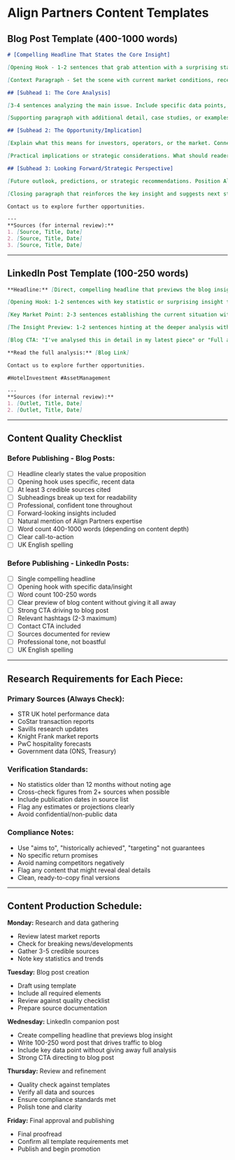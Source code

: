 # Align Partners Content Templates

## Blog Post Template (400-1000 words)

```markdown
# [Compelling Headline That States the Core Insight]

[Opening Hook - 1-2 sentences that grab attention with a surprising statistic, contrarian view, or market development]

[Context Paragraph - Set the scene with current market conditions, recent developments, or industry challenges. Include 1-2 key statistics to establish credibility.]

## [Subhead 1: The Core Analysis]

[3-4 sentences analyzing the main issue. Include specific data points, percentages, or concrete examples. Reference reputable sources like STR, CoStar, Savills, or government data.]

[Supporting paragraph with additional detail, case studies, or examples. Keep focused on actionable insights.]

## [Subhead 2: The Opportunity/Implication]

[Explain what this means for investors, operators, or the market. Connect dots others might miss. Include forward-looking insights.]

[Practical implications or strategic considerations. What should readers do with this information?]

## [Subhead 3: Looking Forward/Strategic Perspective]

[Future outlook, predictions, or strategic recommendations. Position Align Partners' expertise naturally without being overly promotional.]

[Closing paragraph that reinforces the key insight and suggests next steps or further considerations.]

Contact us to explore further opportunities.

---
**Sources (for internal review):**
1. [Source, Title, Date]
2. [Source, Title, Date]
3. [Source, Title, Date]
```

---

## LinkedIn Post Template (100-250 words)

```markdown
**Headline:** [Direct, compelling headline that previews the blog insight]

[Opening Hook: 1-2 sentences with key statistic or surprising insight that grabs attention]

[Key Market Point: 2-3 sentences establishing the current situation with specific data]

[The Insight Preview: 1-2 sentences hinting at the deeper analysis without giving it all away]

[Blog CTA: "I've analysed this in detail in my latest piece" or "Full analysis and implications in the blog post"]

**Read the full analysis:** [Blog Link]

Contact us to explore further opportunities.

#HotelInvestment #AssetManagement

---
**Sources (for internal review):**
1. [Outlet, Title, Date]
2. [Outlet, Title, Date]
```

---

## Content Quality Checklist

### Before Publishing - Blog Posts:
- [ ] Headline clearly states the value proposition
- [ ] Opening hook uses specific, recent data
- [ ] At least 3 credible sources cited
- [ ] Subheadings break up text for readability
- [ ] Professional, confident tone throughout
- [ ] Forward-looking insights included
- [ ] Natural mention of Align Partners expertise
- [ ] Word count 400-1000 words (depending on content depth)
- [ ] Clear call-to-action
- [ ] UK English spelling

### Before Publishing - LinkedIn Posts:
- [ ] Single compelling headline
- [ ] Opening hook with specific data/insight
- [ ] Word count 100-250 words
- [ ] Clear preview of blog content without giving it all away
- [ ] Strong CTA driving to blog post
- [ ] Relevant hashtags (2-3 maximum)
- [ ] Contact CTA included
- [ ] Sources documented for review
- [ ] Professional tone, not boastful
- [ ] UK English spelling

---

## Research Requirements for Each Piece:

### Primary Sources (Always Check):
- STR UK hotel performance data
- CoStar transaction reports
- Savills research updates
- Knight Frank market reports
- PwC hospitality forecasts
- Government data (ONS, Treasury)

### Verification Standards:
- No statistics older than 12 months without noting age
- Cross-check figures from 2+ sources when possible
- Include publication dates in source list
- Flag any estimates or projections clearly
- Avoid confidential/non-public data

### Compliance Notes:
- Use "aims to", "historically achieved", "targeting" not guarantees
- No specific return promises
- Avoid naming competitors negatively
- Flag any content that might reveal deal details
- Clean, ready-to-copy final versions

---

## Content Production Schedule:

**Monday:** Research and data gathering
- Review latest market reports
- Check for breaking news/developments
- Gather 3-5 credible sources
- Note key statistics and trends

**Tuesday:** Blog post creation
- Draft using template
- Include all required elements
- Review against quality checklist
- Prepare source documentation

**Wednesday:** LinkedIn companion post
- Create compelling headline that previews blog insight
- Write 100-250 word post that drives traffic to blog
- Include key data point without giving away full analysis
- Strong CTA directing to blog post

**Thursday:** Review and refinement
- Quality check against templates
- Verify all data and sources
- Ensure compliance standards met
- Polish tone and clarity

**Friday:** Final approval and publishing
- Final proofread
- Confirm all template requirements met
- Publish and begin promotion